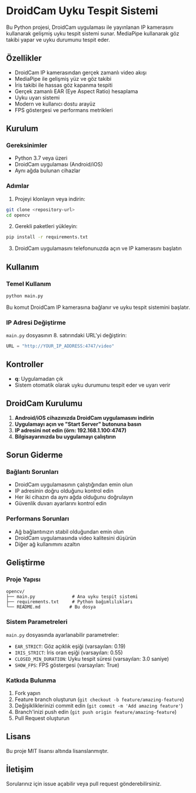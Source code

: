 # DroidCam Uyku Tespit Sistemi

Bu Python projesi, DroidCam uygulaması ile yayınlanan IP kamerasını kullanarak gelişmiş uyku tespit sistemi sunar. MediaPipe kullanarak göz takibi yapar ve uyku durumunu tespit eder.

## Özellikler

- DroidCam IP kamerasından gerçek zamanlı video akışı
- MediaPipe ile gelişmiş yüz ve göz takibi
- İris takibi ile hassas göz kapanma tespiti
- Gerçek zamanlı EAR (Eye Aspect Ratio) hesaplama
- Uyku uyarı sistemi
- Modern ve kullanıcı dostu arayüz
- FPS göstergesi ve performans metrikleri

## Kurulum

### Gereksinimler

- Python 3.7 veya üzeri
- DroidCam uygulaması (Android/iOS)
- Aynı ağda bulunan cihazlar

### Adımlar

1. Projeyi klonlayın veya indirin:
```bash
git clone <repository-url>
cd opencv
```

2. Gerekli paketleri yükleyin:
```bash
pip install -r requirements.txt
```

3. DroidCam uygulamasını telefonunuzda açın ve IP kamerasını başlatın

## Kullanım

### Temel Kullanım

```bash
python main.py
```

Bu komut DroidCam IP kamerasına bağlanır ve uyku tespit sistemini başlatır.

### IP Adresi Değiştirme

`main.py` dosyasının 8. satırındaki URL'yi değiştirin:
```python
URL = "http://YOUR_IP_ADDRESS:4747/video"
```

## Kontroller

- **q**: Uygulamadan çık
- Sistem otomatik olarak uyku durumunu tespit eder ve uyarı verir

## DroidCam Kurulumu

1. **Android/iOS cihazınızda DroidCam uygulamasını indirin**
2. **Uygulamayı açın ve "Start Server" butonuna basın**
3. **IP adresini not edin (örn: 192.168.1.100:4747)**
4. **Bilgisayarınızda bu uygulamayı çalıştırın**

## Sorun Giderme

### Bağlantı Sorunları

- DroidCam uygulamasının çalıştığından emin olun
- IP adresinin doğru olduğunu kontrol edin
- Her iki cihazın da aynı ağda olduğunu doğrulayın
- Güvenlik duvarı ayarlarını kontrol edin

### Performans Sorunları

- Ağ bağlantınızın stabil olduğundan emin olun
- DroidCam uygulamasında video kalitesini düşürün
- Diğer ağ kullanımını azaltın

## Geliştirme

### Proje Yapısı

```
opencv/
├── main.py              # Ana uyku tespit sistemi
├── requirements.txt     # Python bağımlılıkları
└── README.md           # Bu dosya
```

### Sistem Parametreleri

`main.py` dosyasında ayarlanabilir parametreler:

- `EAR_STRICT`: Göz açıklık eşiği (varsayılan: 0.19)
- `IRIS_STRICT`: İris oran eşiği (varsayılan: 0.55)
- `CLOSED_MIN_DURATION`: Uyku tespit süresi (varsayılan: 3.0 saniye)
- `SHOW_FPS`: FPS göstergesi (varsayılan: True)

### Katkıda Bulunma

1. Fork yapın
2. Feature branch oluşturun (`git checkout -b feature/amazing-feature`)
3. Değişikliklerinizi commit edin (`git commit -m 'Add amazing feature'`)
4. Branch'inizi push edin (`git push origin feature/amazing-feature`)
5. Pull Request oluşturun

## Lisans

Bu proje MIT lisansı altında lisanslanmıştır.

## İletişim

Sorularınız için issue açabilir veya pull request gönderebilirsiniz.
